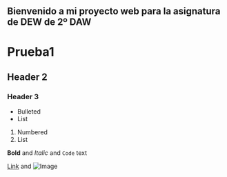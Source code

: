 ## Bienvenido a mi proyecto web para la asignatura de DEW de 2º DAW



# Prueba1
## Header 2
### Header 3

- Bulleted
- List

1. Numbered
2. List

**Bold** and _Italic_ and `Code` text

[Link](url) and ![Image](src)
```


